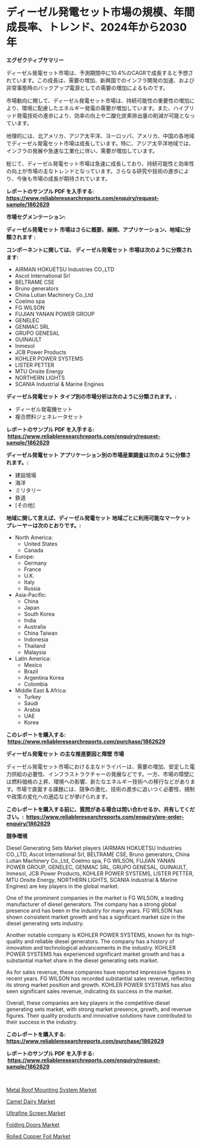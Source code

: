 <p><h1>ディーゼル発電セット市場の規模、年間成長率、トレンド、2024年から2030年</h1></p><p><strong>エグゼクティブサマリー</strong></p>
<p><p>ディーゼル発電セット市場は、予測期間中に10.4%のCAGRで成長すると予想されています。この成長は、需要の増加、新興国でのインフラ開発の加速、および非常事態時のバックアップ電源としての需要の増加によるものです。</p><p>市場動向に関して、ディーゼル発電セット市場は、持続可能性の重要性の増加により、環境に配慮したエネルギー発電の需要が増加しています。また、ハイブリッド発電技術の進歩により、効率の向上や二酸化炭素排出量の削減が可能となっています。</p><p>地理的には、北アメリカ、アジア太平洋、ヨーロッパ、アメリカ、中国の各地域でディーゼル発電セット市場は成長しています。特に、アジア太平洋地域では、インフラの発展や急速な工業化に伴い、需要が増加しています。</p><p>総じて、ディーゼル発電セット市場は急速に成長しており、持続可能性と効率性の向上が市場の主なトレンドとなっています。さらなる研究や技術の進歩により、今後も市場の成長が期待されています。</p></p>
<p><strong>レポートのサンプル PDF を入手する: <a href="https://www.reliableresearchreports.com/enquiry/request-sample/1862629">https://www.reliableresearchreports.com/enquiry/request-sample/1862629</a></strong></p>
<p><strong>市場セグメンテーション:</strong></p>
<p><strong> ディーゼル発電セット 市場はさらに概要、展開、アプリケーション、地域に分類されます :</strong></p>
<p><strong>コンポーネントに関しては、 ディーゼル発電セット 市場は次のように分類されます: &nbsp;</strong></p>
<p><ul><li>AIRMAN HOKUETSU Industries CO.,LTD</li><li>Ascot International Srl</li><li>BELTRAME CSE</li><li>Bruno generators</li><li>China Lutian Machinery Co.,Ltd</li><li>Coelmo spa</li><li>FG WILSON</li><li>FUJIAN YANAN POWER GROUP</li><li>GENELEC</li><li>GENMAC SRL</li><li>GRUPO GENESAL</li><li>GUINAULT</li><li>Inmesol</li><li>JCB Power Products</li><li>KOHLER POWER SYSTEMS</li><li>LISTER PETTER</li><li>MTU Onsite Energy</li><li>NORTHERN LIGHTS</li><li>SCANIA Industrial & Marine Engines</li></ul></p>
<p><strong> ディーゼル発電セット タイプ別の市場分析は次のように分類されます。:</strong></p>
<p><ul><li>ディーゼル発電機セット</li><li>複合燃料ジェネレータセット</li></ul></p>
<p><strong>レポートのサンプル PDF を入手する: &nbsp;<a href="https://www.reliableresearchreports.com/enquiry/request-sample/1862629">https://www.reliableresearchreports.com/enquiry/request-sample/1862629</a></strong></p>
<p><strong> ディーゼル発電セット アプリケーション別の市場産業調査は次のように分類されます。:</strong></p>
<p><ul><li>建設現場</li><li>海洋</li><li>ミリタリー</li><li>鉄道</li><li>[その他]</li></ul></p>
<p><strong>地域に関して言えば、ディーゼル発電セット 地域ごとに利用可能なマーケットプレーヤーは次のとおりです。:</strong></p>
<p><ul>
    <li>
        North America:
        <ul>
            <li>United States</li>
            <li>Canada</li>
        </ul>
    </li>
    <li>
        Europe:
        <ul>
            <li>Germany</li>
            <li>France</li>
            <li>U.K.</li>
            <li>Italy</li>
            <li>Russia</li>
        </ul>
    </li>
    <li>
        Asia-Pacific:
        <ul>
            <li>China</li>
            <li>Japan</li>
            <li>South Korea</li>
            <li>India</li>
            <li>Australia</li>
            <li>China Taiwan</li>
            <li>Indonesia</li>
            <li>Thailand</li>
            <li>Malaysia</li>
        </ul>
    </li>
    <li>
        Latin America:
        <ul>
            <li>Mexico</li>
            <li>Brazil</li>
            <li>Argentina Korea</li>
            <li>Colombia</li>
        </ul>
    </li>
    <li>
        Middle East & Africa:
        <ul>
            <li>Turkey</li>
            <li>Saudi</li>
            <li>Arabia</li>
            <li>UAE</li>
            <li>Korea</li>
        </ul>
    </li>
    </ul></p>
<p><strong>このレポートを購入する: &nbsp;<a href="https://www.reliableresearchreports.com/purchase/1862629">https://www.reliableresearchreports.com/purchase/1862629</a></strong></p>
<p><strong>ディーゼル発電セット の主な推進要因と障壁 市場</strong></p>
<p><p>ディーゼル発電セット市場における主なドライバーは、需要の増加、安定した電力供給の必要性、インフラストラクチャーの発展などです。一方、市場の障壁には燃料価格の上昇、環境への影響、新たなエネルギー技術への移行などがあります。市場で直面する課題には、競争の激化、技術の進歩に追いつく必要性、規制や政策の変化への適応などが挙げられます。</p></p>
<p><strong>このレポートを購入する前に、質問がある場合は問い合わせるか、共有してください。:&nbsp; <a href="https://www.reliableresearchreports.com/enquiry/pre-order-enquiry/1862629">https://www.reliableresearchreports.com/enquiry/pre-order-enquiry/1862629</a></strong></p>
<p><strong>競争環境</strong></p>
<p><p>Diesel Generating Sets Market players (AIRMAN HOKUETSU Industries CO.,LTD, Ascot International Srl, BELTRAME CSE, Bruno generators, China Lutian Machinery Co.,Ltd, Coelmo spa, FG WILSON, FUJIAN YANAN POWER GROUP, GENELEC, GENMAC SRL, GRUPO GENESAL, GUINAULT, Inmesol, JCB Power Products, KOHLER POWER SYSTEMS, LISTER PETTER, MTU Onsite Energy, NORTHERN LIGHTS, SCANIA Industrial & Marine Engines) are key players in the global market.</p><p>One of the prominent companies in the market is FG WILSON, a leading manufacturer of diesel generators. The company has a strong global presence and has been in the industry for many years. FG WILSON has shown consistent market growth and has a significant market size in the diesel generating sets industry.</p><p>Another notable company is KOHLER POWER SYSTEMS, known for its high-quality and reliable diesel generators. The company has a history of innovation and technological advancements in the industry. KOHLER POWER SYSTEMS has experienced significant market growth and has a substantial market share in the diesel generating sets market.</p><p>As for sales revenue, these companies have reported impressive figures in recent years. FG WILSON has recorded substantial sales revenue, reflecting its strong market position and growth. KOHLER POWER SYSTEMS has also seen significant sales revenue, indicating its success in the market.</p><p>Overall, these companies are key players in the competitive diesel generating sets market, with strong market presence, growth, and revenue figures. Their quality products and innovative solutions have contributed to their success in the industry.</p></p>
<p><strong>このレポートを購入する: &nbsp; <a href="https://www.reliableresearchreports.com/purchase/1862629">https://www.reliableresearchreports.com/purchase/1862629</a></strong></p>
<p><strong>レポートのサンプル PDF を入手する: &nbsp;<a href="https://www.reliableresearchreports.com/enquiry/request-sample/1862629">https://www.reliableresearchreports.com/enquiry/request-sample/1862629</a></strong><strong></strong></p>
<p>&nbsp;</p>
<p><p><a href="https://meowing-canidae-761.notion.site/Metal-Roof-Mounting-System-Market-Size-Evaluating-its-Market-Trends-Growth-and-Projections-2024--6ed2cb7df2aa42ad9916a4e1577ec679">Metal Roof Mounting System Market</a></p><p><a href="https://view.publitas.com/reportprime-1/camel-dairy-market-size-growth-and-forecast-from-2024-2031/">Camel Dairy Market</a></p><p><a href="https://sudsy-motorcycle-bbc.notion.site/Ultrafine-Screen-Market-Analysis-and-Market-Size-Global-Industry-Overview-Market-Segmentation-and--20b0879db0784371849aa1639ab8c30f">Ultrafine Screen Market</a></p><p><a href="https://github.com/mauripalmi/Market-Research-Report-List-2/blob/main/folding-doors-market.md">Folding Doors Market</a></p><p><a href="https://github.com/gulaimolin/Market-Research-Report-List-3/blob/main/rolled-copper-foil-market.md">Rolled Copper Foil Market</a></p></p>